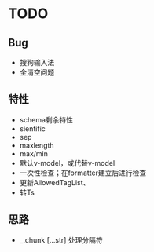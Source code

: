 # TODO

## Bug

+ 搜狗输入法
+ 全清空问题

## 特性

+ schema剩余特性
+ sientific
+ sep
+ maxlength
+ max/min
+ 默认v-model，或代替v-model
+ 一次性检查；在formatter建立后进行检查
+ 更新AllowedTagList、
+ 转Ts

## 思路

+ _.chunk [...str] 处理分隔符
